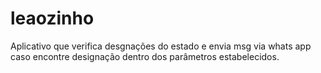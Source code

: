 # leaozinho
Aplicativo que verifica desgnações do estado e envia msg via whats app caso encontre designação dentro dos parâmetros estabelecidos.
